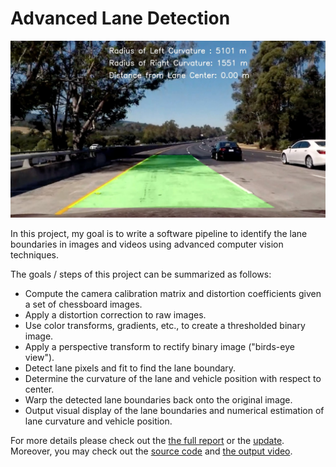 # Advanced Lane Detection

<img src="output_images/test5_out.jpg" width="600" alt="Combined Image" />

In this project, my goal is to write a software pipeline to identify the lane boundaries in images and videos using advanced computer vision techniques.

The goals / steps of this project can be summarized as follows: 

* Compute the camera calibration matrix and distortion coefficients given a set of chessboard images.
* Apply a distortion correction to raw images.
* Use color transforms, gradients, etc., to create a thresholded binary image.
* Apply a perspective transform to rectify binary image ("birds-eye view").
* Detect lane pixels and fit to find the lane boundary.
* Determine the curvature of the lane and vehicle position with respect to center.
* Warp the detected lane boundaries back onto the original image.
* Output visual display of the lane boundaries and numerical estimation of lane curvature and vehicle position.

For more details please check out the [the full report](https://github.com/wafarag/Advanced-Lane-Detection/blob/master/P4%20Advanced%20Lane%20Detection%20Project%20Report%20ver%201.0.pdf) or the [update](https://github.com/wafarag/Advanced-Lane-Detection/blob/master/Update%20P3%20Report.pdf). <br>
Moreover, you may check out the [source code](https://github.com/wafarag/Advanced-Lane-Detection/blob/master/P4%20AdvLane3.py) and [the output video](https://github.com/wafarag/Advanced-Lane-Detection/blob/master/project_video_output_new.mp4).
